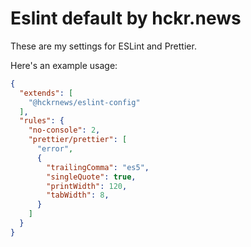 # Eslint default by hckr.news
These are my settings for ESLint and Prettier.


Here's an example usage:

```json
{
  "extends": [
    "@hckrnews/eslint-config"
  ],
  "rules": {
    "no-console": 2,
    "prettier/prettier": [
      "error",
      {
        "trailingComma": "es5",
        "singleQuote": true,
        "printWidth": 120,
        "tabWidth": 8,
      }
    ]
  }
}
```

